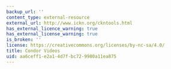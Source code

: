 ```yaml
---
backup_url: ''
content_type: external-resource
external_url: http://www.ickn.org/ckntools.html
has_external_licence_warning: true
has_external_license_warning: true
is_broken: ''
license: https://creativecommons.org/licenses/by-nc-sa/4.0/
title: Condor Videos
uid: aa6ceff1-e2a1-4d7f-bc72-9980a11ea875
---
```

